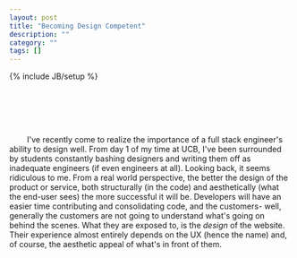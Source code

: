 ```yaml
---
layout: post
title: "Becoming Design Competent"
description: ""
category: ""
tags: []
---
```

{% include JB/setup %}

<div class="main">
  <div id="ani_container">
    <div class="ani selected" onclick="select($(this));">&nbsp;</div>
    <div class="ani" onclick="select($(this));">&nbsp;</div>
    <div class="ani" onclick="select($(this));">&nbsp;</div>
    <div class="ani" onclick="select($(this));">&nbsp;</div>
  </div>
  <div id="my_content">
    <div class="pcontent" style="display: block">
      <p>&#160;&#160;&#160;&#160;&#160;&#160;&#160;
      I've recently come to realize the importance of a full stack engineer's ability to design well. 
      From day 1 of my time at UCB, I've been surrounded by students constantly bashing designers 
      and writing them off as inadequate engineers (if even engineers at all). Looking back, it 
      seems ridiculous to me. From a real world perspective, the better the design of the product 
      or service, both structurally (in the code) and aesthetically (what the end-user sees) the 
      more successful it will be. Developers will have an easier time contributing and consolidating 
      code, and the customers- well, generally the customers are not going to understand what's 
      going on behind the scenes. What they are exposed to, is the <i>design</i> of the website. 
      Their experience almost entirely depends on the UX (hence the name) and, of course, the 
      aesthetic appeal of what's in front of them.</p>
    </div>
    <div class="pcontent" style="display: none">
      <p>&#160;&#160;&#160;&#160;&#160;&#160;&#160;
      Because of such, the presentation of the product, or service, is vital.
      Even if it's directed towards developers (even if you're designing an API or a service
      to help develop an infrastructure) the attractiveness of your website or front-end,
      I can confidently say, will have a positive correlation with the success of your product.
      By no means do I mean to claim design is any more important than the actual product or 
      service, but people respond to usability and beauty. It amazes me how few classes are
      offered at UCB which support learning how to design, and as a result, students like me
      have only the experience and knowledge gained from frequenting blogs and exploring open
      source code.</p>
    </div>
    <div class="pcontent" style="display: none">
    <p>&#160;&#160;&#160;&#160;&#160;&#160;&#160;
      Personally, I've spent time learning SASS, which I find incredibly useful, Photoshop,
      which is uncontested for building mockups and style guides, and JavaScript, along with
      a number of libraries which provide developers with a whole lot of freedom in design and the
      development of clean, interactive web applications. After everything, I find my design 
      skills to be rather lacking and I'll continue to polish them in my own time and at future
      internships, despite the informal nature which involves becoming competant in design.
      </p>
    </div>
    <div class="pcontent" style="display: none">
    <p>&#160;&#160;&#160;&#160;&#160;&#160;&#160;
      Each day I find myself realizing how much knowledge I have yet to acquire and it only
      inspires me to strive to learn all that I can. I've now held jobs working on front-end
      web development, back-end development, and development operations. Although I haven't
      decided what my focus will be, (which I think is just fine, I haven't even graduated yet)
      I understand the importance of great design and I'll be returning to working hard to 
      build and polish my skills across the stack (as opposed to focusing primarily on the
      back-end). Nothing would please me more than to be able to design a website or web
      application which I would personally impress me (especially aesthetically). This was
      a rather personal blog post- so I'll probably get back into the more technical aspects
      of my pursuit of knowledge as time goes on.
    </p>
    </div>
 
  </div>
</div>

